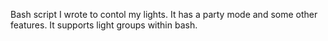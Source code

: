Bash script I wrote to contol my lights.  It has a party mode and some other features.  It supports light groups within bash.

